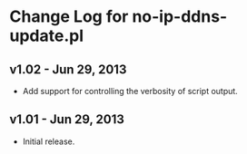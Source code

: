# Change Log for no-ip-ddns-update.pl

## v1.02 - Jun 29, 2013
* Add support for controlling the verbosity of script output.

## v1.01 - Jun 29, 2013
* Initial release.

